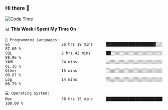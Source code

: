 ### Hi there 👋

<!--
**CrazyCollin/crazycollin** is a ✨ _special_ ✨ repository because its `README.md` (this file) appears on your GitHub profile.

Here are some ideas to get you started:

- 🔭 I’m currently working on ...
- 🌱 I’m currently learning ...
- 👯 I’m looking to collaborate on ...
- 🤔 I’m looking for help with ...
- 💬 Ask me about ...
- 📫 How to reach me: ...
- 😄 Pronouns: ...
- ⚡ Fun fact: ...
-->

<!--START_SECTION:waka-->
![Code Time](http://img.shields.io/badge/Code%20Time-1%2C920%20hrs%2052%20mins-blue)

📊 **This Week I Spent My Time On** 

```text
💬 Programming Languages: 
Go                       26 hrs 19 mins      ██████████████████████░░░   87.00 % 
SQL                      2 hrs 42 mins       ██░░░░░░░░░░░░░░░░░░░░░░░   08.96 % 
YAML                     24 mins             ░░░░░░░░░░░░░░░░░░░░░░░░░   01.36 % 
Other                    15 mins             ░░░░░░░░░░░░░░░░░░░░░░░░░   00.87 % 
Log                      14 mins             ░░░░░░░░░░░░░░░░░░░░░░░░░   00.79 % 

💻 Operating System: 
Mac                      30 hrs 15 mins      █████████████████████████   100.00 % 
```


<!--END_SECTION:waka-->
